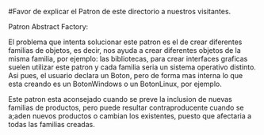 #Favor de explicar el Patron de este directorio a nuestros visitantes.

Patron Abstract Factory:

El problema que intenta solucionar este patron es el de crear diferentes familias de objetos, 
es decir, nos ayuda a crear diferentes objetos de la misma familia, por ejemplo: las bibliotecas, 
para crear interfaces graficas suelen utilizar este patron y cada familia seria un sistema operativo distinto. 
Asi pues, el usuario declara un Boton, pero de forma mas interna lo que esta creando es un BotonWindows o un BotonLinux, por ejemplo.

Este patron esta aconsejado cuando se preve la inclusion de nuevas familias de productos,
pero puede resultar contraproducente cuando se a;aden nuevos productos o cambian los existentes, 
puesto que afectaria a todas las familias creadas.
